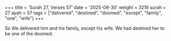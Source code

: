 +++
title = 'Surah 27, Verses 57'
date = '2025-08-30'
weight = 3216
surah = 27
ayah = 57
tags = ["delivered", "destined", "doomed", "except", "family", "one", "wife"]
+++

So We delivered him and his family, except his wife. We had destined her to be one of the doomed.